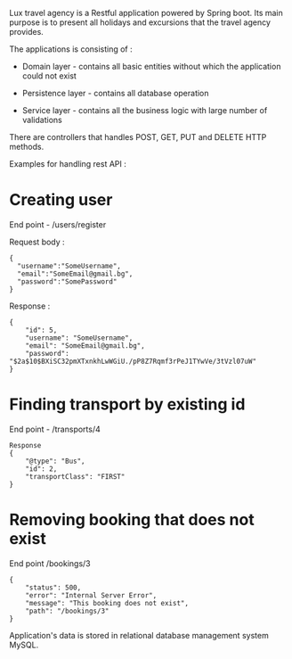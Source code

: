 Lux travel agency is a Restful application powered by Spring boot.
Its main purpose is to present all holidays and excursions that the travel agency provides.

The applications is consisting of :

* Domain layer - contains all basic entities without which the application could not exist

* Persistence layer - contains all database operation

* Service layer - contains all the business logic with large number of validations

There are controllers that handles POST, GET, PUT and DELETE HTTP methods.

Examples for handling rest API :

# Creating user 

End point - /users/register

Request body :

````
{
  "username":"SomeUsername",
  "email":"SomeEmail@gmail.bg",
  "password":"SomePassword"
}
````
Response :
````
{
    "id": 5,
    "username": "SomeUsername",
    "email": "SomeEmail@gmail.bg",
    "password": "$2a$10$BXiSC32pmXTxnkhLwWGiU./pP8Z7Rqmf3rPeJ1TYwVe/3tVzl07uW"
}
````
# Finding transport by existing id

End point - /transports/4
````
Response
{
    "@type": "Bus",
    "id": 2,
    "transportClass": "FIRST"
}
````
# Removing booking that does not exist 

End point /bookings/3

````
{
    "status": 500,
    "error": "Internal Server Error",
    "message": "This booking does not exist",
    "path": "/bookings/3"
}
````

Application's data is stored in relational database management system MySQL.
